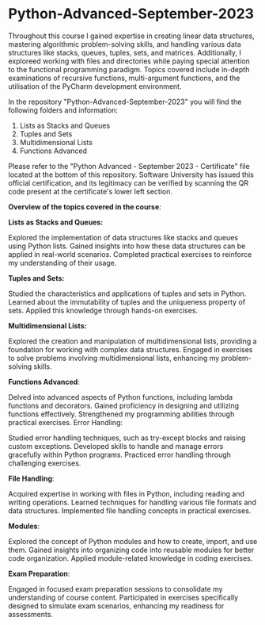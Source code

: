 # Python-Advanced-September-2023


Throughout this course I gained expertise in creating linear data structures, mastering algorithmic problem-solving skills, and handling various data structures like stacks, queues, tuples, sets, and matrices. Additionally, I exploreed working with files and directories while paying special attention to the functional programming paradigm. Topics covered include in-depth examinations of recursive functions, multi-argument functions, and the utilisation of the PyCharm development environment.

In the repository "Python-Advanced-September-2023" you will find the following folders and information:

1. Lists as Stacks and Queues
2. Tuples and Sets
3. Multidimensional Lists
4. Functions Advanced

Please refer to the "Python Advanced - September 2023 - Certificate" file located at the bottom of this repository. Software University has issued this official certification, and its legitimacy can be verified by scanning the QR code present at the certificate's lower left section.


**Overview of the topics covered in the course**:

**Lists as Stacks and Queues:**

Explored the implementation of data structures like stacks and queues using Python lists.
Gained insights into how these data structures can be applied in real-world scenarios.
Completed practical exercises to reinforce my understanding of their usage.


**Tuples and Sets:**

Studied the characteristics and applications of tuples and sets in Python.
Learned about the immutability of tuples and the uniqueness property of sets.
Applied this knowledge through hands-on exercises.


**Multidimensional Lists:**

Explored the creation and manipulation of multidimensional lists, providing a foundation for working with complex data structures.
Engaged in exercises to solve problems involving multidimensional lists, enhancing my problem-solving skills.


**Functions Advanced**:

Delved into advanced aspects of Python functions, including lambda functions and decorators.
Gained proficiency in designing and utilizing functions effectively.
Strengthened my programming abilities through practical exercises.
Error Handling:

Studied error handling techniques, such as try-except blocks and raising custom exceptions.
Developed skills to handle and manage errors gracefully within Python programs.
Practiced error handling through challenging exercises.


**File Handling**:

Acquired expertise in working with files in Python, including reading and writing operations.
Learned techniques for handling various file formats and data structures.
Implemented file handling concepts in practical exercises.


**Modules**:

Explored the concept of Python modules and how to create, import, and use them.
Gained insights into organizing code into reusable modules for better code organization.
Applied module-related knowledge in coding exercises.


**Exam Preparation**:

Engaged in focused exam preparation sessions to consolidate my understanding of course content.
Participated in exercises specifically designed to simulate exam scenarios, enhancing my readiness for assessments.

